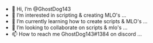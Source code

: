- 👋 Hi, I’m @GhostDog143
- 👀 I’m interested in scripting & creating MLO's ...
- 🌱 I’m currently learning how to create scripts & MLO's ...
- 💞️ I’m looking to collaborate on scripts & mlo's ...
- 📫 How to reach me GhostDog143#1384 on discord ...

<!---
GhostDog143/GhostDog143 is a ✨ special ✨ repository because its `README.md` (this file) appears on your GitHub profile.
You can click the Preview link to take a look at your changes.
--->
